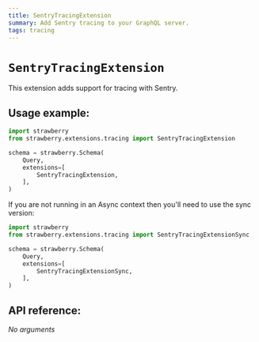 ```yaml
---
title: SentryTracingExtension
summary: Add Sentry tracing to your GraphQL server.
tags: tracing
---
```


# `SentryTracingExtension`

This extension adds support for tracing with Sentry.

## Usage example:

```python
import strawberry
from strawberry.extensions.tracing import SentryTracingExtension

schema = strawberry.Schema(
    Query,
    extensions=[
        SentryTracingExtension,
    ],
)
```

<Note>

If you are not running in an Async context then you'll need to use the sync
version:

```python
import strawberry
from strawberry.extensions.tracing import SentryTracingExtensionSync

schema = strawberry.Schema(
    Query,
    extensions=[
        SentryTracingExtensionSync,
    ],
)
```

</Note>

## API reference:

_No arguments_
